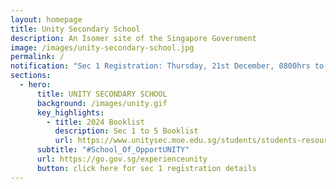```yaml
---
layout: homepage
title: Unity Secondary School
description: An Isomer site of the Singapore Government
image: /images/unity-secondary-school.jpg
permalink: /
notification: "Sec 1 Registration: Thursday, 21st December, 0800hrs to 1700hrs."
sections:
  - hero:
      title: UNITY SECONDARY SCHOOL
      background: /images/unity.gif
      key_highlights:
        - title: 2024 Booklist
          description: Sec 1 to 5 Booklist
          url: https://www.unitysec.moe.edu.sg/students/students-resources/2024-booklist/
      subtitle: "#School_Of_OpportUNITY"
      url: https://go.gov.sg/experienceunity
      button: click here for sec 1 registration details
---
```

